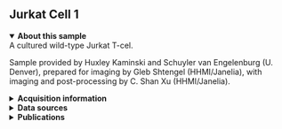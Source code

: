 ## Jurkat Cell 1

<details open>
<summary><b>About this sample</b></summary>
A cultured wild-type Jurkat T-cel.

Sample provided by Huxley Kaminski and Schuyler van Engelenburg (U. Denver), prepared for imaging by Gleb Shtengel (HHMI/Janelia), with imaging and post-processing by C. Shan Xu (HHMI/Janelia).
</details>


<details>
<summary><b>Acquisition information</b></summary>
<ul>
<li>Sample: Wild-type Jurkat cell</li>
<li>Protocol: High pressure freezng, freeze-substitution resin embedding with 2% OsO<sub>4</sub> 0.1% UA 3% H<sub>2</sub>O in Acetone</li>
<li>EHT (kV): 1.0</li>
<li>Bias (V): 0</li>
<li>Imaging current (nA): 0.25</li>
<li>Scanning speed (MHz): 0.2</li>
<li>Imaging duration (days): 19</li> 
<li>Data size (GB): 251</li>
<li>Final voxel size (nm): 4 x 4 x 4 (X,Y,Z)</li>
<li>Data dimensions (µm): 40 x 12 x 34 (X,Y,Z)</li>
<li>Hess lab internal ID: <code>Cryo_2017_FS96_Cell1 (Cryo)</code></li>
</ul>
</details>
<details>
<summary><b>Data sources</b></summary>
<ul>
<li><code>fibsem</code>: SIFT-aligned FIB-SEM data </li>  
</ul>
</details>
<details>
<summary><b>Publications</b></summary>

<ul>
<li> n/a </li>
</ul>
</details>
